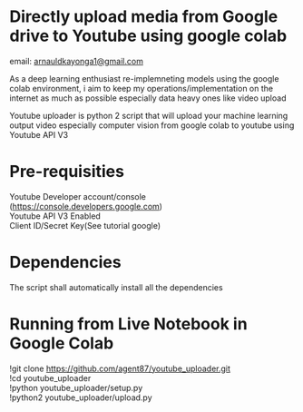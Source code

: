 # Directly upload media from Google drive to Youtube using google colab
email: arnauldkayonga1@gmail.com

As a deep learning enthusiast re-implemneting models using the google colab environment,
i aim to keep my operations/implementation on the internet as much as possible especially data heavy ones like video upload

Youtube uploader is python 2 script that will upload your machine learning output video especially computer vision from 
google colab to youtube using Youtube API V3

# Pre-requisities
Youtube Developer account/console (https://console.developers.google.com) \
Youtube API V3 Enabled\
Client ID/Secret Key(See tutorial google)

# Dependencies
The script shall automatically install all the dependencies 

# Running from Live Notebook in Google Colab
!git clone https://github.com/agent87/youtube_uploader.git \
!cd youtube_uploader\
!python youtube_uploader/setup.py\
!python2 youtube_uploader/upload.py
